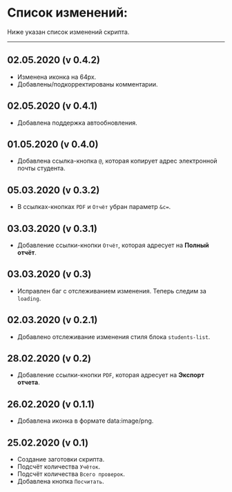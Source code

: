 # Список изменений:
Ниже указан список изменений скрипта.
***
## 02.05.2020 (v 0.4.2)
* Изменена иконка на 64px.
* Добавлены/подкорректированы комментарии.

## 02.05.2020 (v 0.4.1)
* Добавлена поддержка автообновления.

## 01.05.2020 (v 0.4.0)
* Добавлена ссылка-кнопка `@`, которая копирует адрес электронной почты студента.

## 05.03.2020 (v 0.3.2)
* В ссылках-кнопках `PDF` и `Отчёт` убран параметр `&c=`.

## 03.03.2020 (v 0.3.1)
* Добавление ссылки-кнопки `Отчёт`, которая адресует на __Полный отчёт__.

## 03.03.2020 (v 0.3)
* Исправлен баг с отслеживанием изменения. Теперь следим за `loading`.

## 02.03.2020 (v 0.2.1)
* Добавлено отслеживание изменения стиля блока `students-list`.

## 28.02.2020 (v 0.2)
* Добавление ссылки-кнопки `PDF`, которая адресует на __Экспорт отчета__.

## 26.02.2020 (v 0.1.1)
* Добавлена иконка в формате data:image/png.

## 25.02.2020 (v 0.1)
* Создание заготовки скрипта.
* Подсчёт количества `Учёток`.
* Подсчёт количества `Всего проверок`.
* Добавлена кнопка `Посчитать`.

